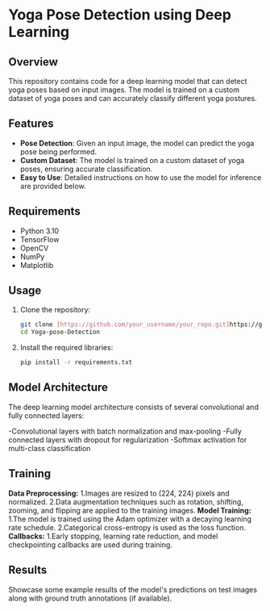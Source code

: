 # Yoga Pose Detection using Deep Learning


## Overview
This repository contains code for a deep learning model that can detect yoga poses based on input images. The model is trained on a custom dataset of yoga poses and can accurately classify different yoga postures.

## Features
- **Pose Detection**: Given an input image, the model can predict the yoga pose being performed.
- **Custom Dataset**: The model is trained on a custom dataset of yoga poses, ensuring accurate classification.
- **Easy to Use**: Detailed instructions on how to use the model for inference are provided below.

## Requirements
- Python 3.10
- TensorFlow
- OpenCV
- NumPy
- Matplotlib

## Usage
1. Clone the repository:
   ```bash
   git clone [https://github.com/your_username/your_repo.git]https://github.com/dharaneeshgunturu2003/Yoga-Pose-Detection.git)
   cd Yoga-pose-Detection
   ```

2. Install the required libraries:
   ```bash
   pip install -r requirements.txt
   ```

## Model Architecture
The deep learning model architecture consists of several convolutional and fully connected layers:

-Convolutional layers with batch normalization and max-pooling
-Fully connected layers with dropout for regularization
-Softmax activation for multi-class classification

## Training
**Data Preprocessing:**
   1.Images are resized to (224, 224) pixels and normalized.
   2.Data augmentation techniques such as rotation, shifting, zooming, and flipping are applied to the training images.
**Model Training:**
   1.The model is trained using the Adam optimizer with a decaying learning rate schedule.
   2.Categorical cross-entropy is used as the loss function.
**Callbacks:**
   1.Early stopping, learning rate reduction, and model checkpointing callbacks are used during training.

## Results
Showcase some example results of the model's predictions on test images along with ground truth annotations (if available).

